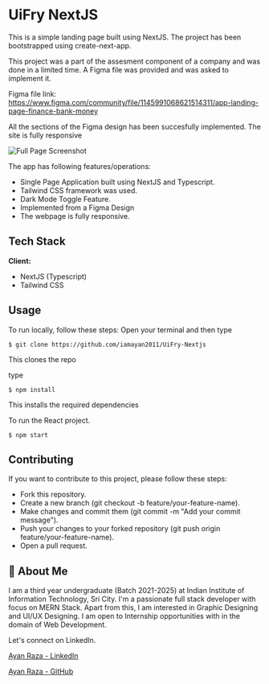 
# UiFry NextJS

This is a simple landing page built using NextJS. The project has been bootstrapped using create-next-app.

This project was a part of the assesment component of a company and was done in a limited time. A Figma file was provided and was asked to implement it.

Figma file link: https://www.figma.com/community/file/1145991068621514311/app-landing-page-finance-bank-money

All the sections of the Figma design has been succesfully implemented. The site is fully responsive

![Full Page Screenshot](https://github.com/iamayan2011/DummyLandingPage1/blob/main/screenshots/ss1.png)




The app has following features/operations:

* Single Page Application built using NextJS and Typescript.
* Tailwind CSS framework was used.
* Dark Mode Toggle Feature.
* Implemented from a Figma Design
* The webpage is fully responsive.




## Tech Stack

**Client:** 
* NextJS (Typescript)
* Tailwind CSS



## Usage

To run locally, follow these steps:
Open your terminal and then type
```
$ git clone https://github.com/iamayan2011/UiFry-Nextjs
```

This clones the repo

type
```
$ npm install
```
This installs the required dependencies

To run the React project.
```
$ npm start
```


## Contributing

If you want to contribute to this project, please follow these steps:

* Fork this repository.
* Create a new branch (git checkout -b feature/your-feature-name).
* Make changes and commit them (git commit -m "Add your commit message").
* Push your changes to your forked repository (git push origin feature/your-feature-name).
* Open a pull request.



## 🚀 About Me
I am a third year undergraduate (Batch 2021-2025) at Indian Institute of Information Technology, Sri City. 
I'm a passionate full stack developer with focus on MERN Stack.
Apart from this, I am interested in Graphic Designing and UI/UX Designing. I am open to Internship opportunities with in the domain of Web Development.

Let's connect on LinkedIn.

[Ayan Raza - LinkedIn](https://www.linkedin.com/in/iamayan2011/)

[Ayan Raza - GitHub](https://github.com/iamayan2011)




